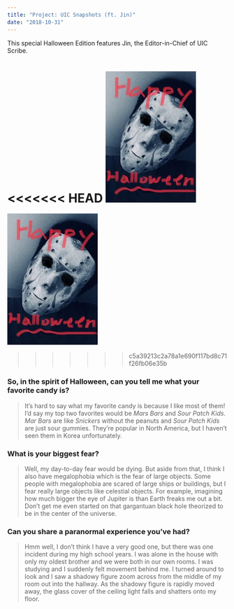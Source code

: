 ```yaml
---
title: "Project: UIC Snapshots (ft. Jin)"
date: "2018-10-31"
---
```


This special Halloween Edition features Jin, the Editor-in-Chief of UIC Scribe.

<<<<<<< HEAD
![](./images/UIC-Snapshot-Halloween-ed.-207x300.jpg)
=======
![](images/UIC-Snapshot-Halloween-ed.-207x300.jpg)
>>>>>>> c5a39213c2a78a1e690f117bd8c71f26fb06e35b

### So, in the spirit of Halloween, can you tell me what your favorite candy is?

> It’s hard to say what my favorite candy is because I like most of them! I’d say my top two favorites would be _Mars Bars_ and _Sour Patch Kids_. _Mar Bars_ are like _Snickers_ without the peanuts and _Sour Patch Kids_ are just sour gummies. They’re popular in North America, but I haven’t seen them in Korea unfortunately.

### What is your biggest fear?

> Well, my day-to-day fear would be dying. But aside from that, I think I also have megalophobia which is the fear of large objects. Some people with megalophobia are scared of large ships or buildings, but I fear really large objects like celestial objects. For example, imagining how much bigger the eye of Jupiter is than Earth freaks me out a bit. Don’t get me even started on that gargantuan black hole theorized to be in the center of the universe.

### Can you share a paranormal experience you’ve had?

> Hmm well, I don’t think I have a very good one, but there was one incident during my high school years. I was alone in the house with only my oldest brother and we were both in our own rooms. I was studying and I suddenly felt movement behind me. I turned around to look and I saw a shadowy figure zoom across from the middle of my room out into the hallway. As the shadowy figure is rapidly moved away, the glass cover of the ceiling light falls and shatters onto my floor.
